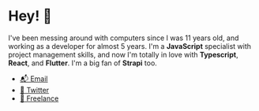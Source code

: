 # Hey! 👋  

I've been messing around with computers since I was 11 years old, and working as a developer for almost 5 years. I'm a **JavaScript** specialist with project management skills, and now I'm totally in love with **Typescript**, **React**, and **Flutter**. I'm a big fan of **Strapi** too.

- [📬 Email](mailto:hendy@hserrano.me)
- [🐤 Twitter](https://twitter.com/hserranome)
- [💼 Freelance](https://www.hserrano.me/freelance)
